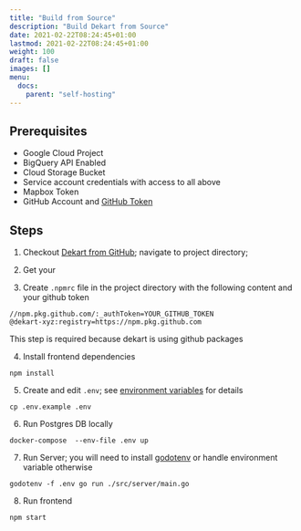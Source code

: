 ```yaml
---
title: "Build from Source"
description: "Build Dekart from Source"
date: 2021-02-22T08:24:45+01:00
lastmod: 2021-02-22T08:24:45+01:00
weight: 100
draft: false
images: []
menu:
  docs:
    parent: "self-hosting"
---
```


## Prerequisites

* Google Cloud Project
* BigQuery API Enabled
* Cloud Storage Bucket
* Service account credentials with access to all above
* Mapbox Token
* GitHub Account and [GitHub Token](https://docs.github.com/en/github/authenticating-to-github/keeping-your-account-and-data-secure/creating-a-personal-access-token#creating-a-token)

## Steps

1. Checkout [Dekart from GitHub](https://github.com/dekart-xyz/dekart); navigate to project directory;

2. Get your

3. Create `.npmrc` file in the project directory with the following content and your github token

```
//npm.pkg.github.com/:_authToken=YOUR_GITHUB_TOKEN
@dekart-xyz:registry=https://npm.pkg.github.com

```

This step is required because dekart is using github packages

4. Install frontend dependencies
```
npm install
```

5. Create and edit `.env`; see [environment variables](/docs/configuration/environment-variables/) for details


```
cp .env.example .env
```

6. Run Postgres DB locally

```
docker-compose  --env-file .env up
```

7. Run Server; you will need to install [godotenv](https://github.com/joho/godotenv) or handle environment variable otherwise

```
godotenv -f .env go run ./src/server/main.go
```

8. Run frontend

```
npm start
```


